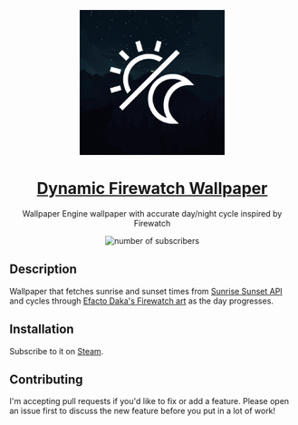 <p align="center">
  <img src="./preview.gif" alt="Firewatch Wallpaper gif" />
</p>

<h1 align="center">
  <a href="https://steamcommunity.com/sharedfiles/filedetails/?id=2152947537">Dynamic Firewatch Wallpaper</a>
</h1>

<p align="center">Wallpaper Engine wallpaper with accurate day/night cycle inspired by Firewatch</p>

<p align="center">
  <img src="https://img.shields.io/steam/subscriptions/2152947537" alt="number of subscribers"/>
</p>

## Description
Wallpaper that fetches sunrise and sunset times from [Sunrise Sunset API](https://sunrise-sunset.org/api) and cycles through [Efacto Daka's Firewatch art](https://www.artstation.com/artwork/1VBvq) as the day progresses.

## Installation
Subscribe to it on [Steam](https://steamcommunity.com/sharedfiles/filedetails/?id=2152947537).

## Contributing
I'm accepting pull requests if you'd like to fix or add a feature. Please open an issue first to discuss the new feature before you put in a lot of work!